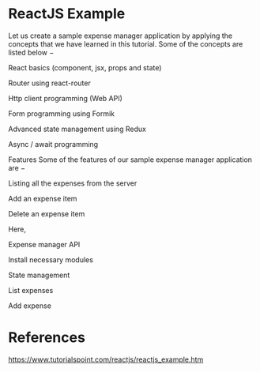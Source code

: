 # ReactJS Example

Let us create a sample expense manager application by applying the concepts that we have learned in this tutorial. Some of the concepts are listed below −

React basics (component, jsx, props and state)

Router using react-router

Http client programming (Web API)

Form programming using Formik

Advanced state management using Redux

Async / await programming

Features
Some of the features of our sample expense manager application are −

Listing all the expenses from the server

Add an expense item

Delete an expense item

Here,

Expense manager API

Install necessary modules

State management

List expenses

Add expense

# References
https://www.tutorialspoint.com/reactjs/reactjs_example.htm
